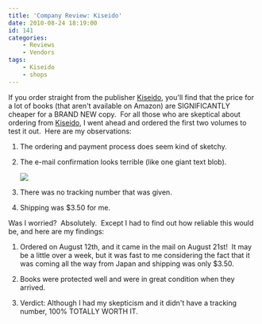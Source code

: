 ```yaml
---
title: 'Company Review: Kiseido'
date: 2010-08-24 18:19:00
id: 141
categories:
	- Reviews
	- Vendors
tags:
	- Kiseido
	- shops
---
```


If you order straight from the publisher [Kiseido](http://kiseido.com/go_books.htm), you'll find that the price for a lot of books (that aren't available on Amazon) are SIGNIFICANTLY cheaper for a BRAND NEW copy.  For all those who are skeptical about ordering from [Kiseido](http://kiseido.com/go_books.htm), I went ahead and ordered the first two volumes to test it out.  Here are my observations:

1.  The ordering and payment process does seem kind of sketchy.

2.  The e-mail confirmation looks terrible (like one giant text blob).

	![](/images/2010/08/kiseido-email-confirmation.png)

3.  There was no tracking number that was given.

4.  Shipping was $3.50 for me.

Was I worried?  Absolutely.  Except I had to find out how reliable this would be, and here are my findings:

1.  Ordered on August 12th, and it came in the mail on August 21st!  It may be a little over a week, but it was fast to me considering the fact that it was coming all the way from Japan and shipping was only $3.50.

2.  Books were protected well and were in great condition when they arrived.

3.  Verdict: Although I had my skepticism and it didn't have a tracking number, 100% TOTALLY WORTH IT.
